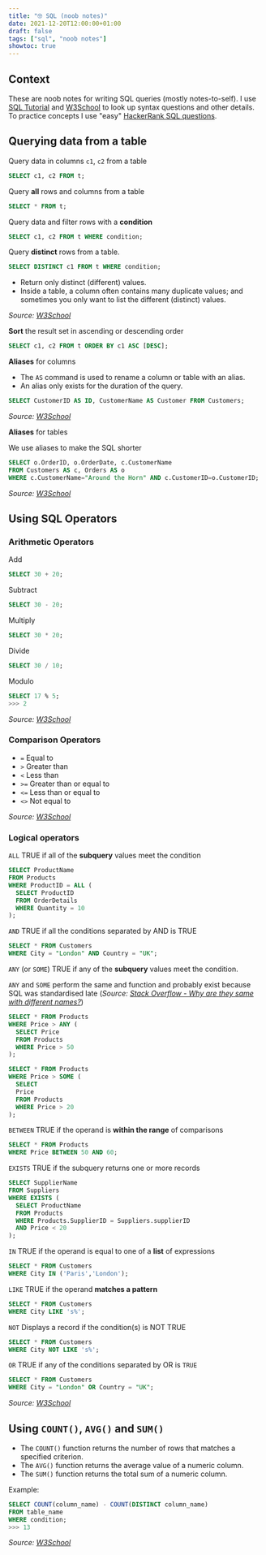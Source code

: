```yaml
---
title: "🤓 SQL (noob notes)"
date: 2021-12-20T12:00:00+01:00
draft: false
tags: ["sql", "noob notes"]
showtoc: true
---
```


## Context

These are noob notes for writing SQL queries (mostly notes-to-self). I use [SQL Tutorial](https://www.sqltutorial.org/sql-cheat-sheet/) and [W3School](https://www.w3schools.com/sql/) to look up syntax questions and other details. To practice concepts I use "easy" [HackerRank SQL questions](https://www.hackerrank.com/domains/sql).

## Querying data from a table


Query data in columns `c1`, `c2` from a table

```sql
SELECT c1, c2 FROM t;
```

Query **all** rows and columns from a table

```sql
SELECT * FROM t;
```

Query data and filter rows with a **condition**

```sql
SELECT c1, c2 FROM t WHERE condition;
```

Query **distinct** rows from a table.

```sql
SELECT DISTINCT c1 FROM t WHERE condition;
```

- Return only distinct (different) values. 
- Inside a table, a column often contains many duplicate values; and sometimes you only want to list the different (distinct) values.

*Source: [W3School](https://www.w3schools.com/sql/sqldistinct.asp)*

**Sort** the result set in ascending or descending order

```sql
SELECT c1, c2 FROM t ORDER BY c1 ASC [DESC];
```

**Aliases** for columns

- The `AS` command is used to rename a column or table with an alias.
- An alias only exists for the duration of the query.

```sql
SELECT CustomerID AS ID, CustomerName AS Customer FROM Customers;
```

*Source: [W3School](https://www.w3schools.com/sql/sqlrefas.asp)*

**Aliases** for tables

We use aliases to make the SQL shorter

```sql
SELECT o.OrderID, o.OrderDate, c.CustomerName
FROM Customers AS c, Orders AS o
WHERE c.CustomerName="Around the Horn" AND c.CustomerID=o.CustomerID;
```

*Source: [W3School](https://www.w3schools.com/sql/sqlrefas.asp)*

## Using SQL Operators

### Arithmetic Operators

Add

```sql
SELECT 30 + 20;
```

Subtract

```sql
SELECT 30 - 20;
```

Multiply

```sql
SELECT 30 * 20;
```

Divide

```sql
SELECT 30 / 10;
```

Modulo

```sql
SELECT 17 % 5;
>>> 2
```

*Source: [W3School](https://www.w3schools.com/sql/sql_operators.asp)*


### Comparison Operators

* `=`	Equal to	
* `>`	Greater than	
* `<`	Less than	
* `>=`	Greater than or equal to	
* `<=`	Less than or equal to	
* `<>`	Not equal to

*Source: [W3School](https://www.w3schools.com/sql/sql_operators.asp)*


### Logical operators

`ALL`	TRUE if all of the **subquery** values meet the condition	

```sql
SELECT ProductName 
FROM Products
WHERE ProductID = ALL (
  SELECT ProductID 
  FROM OrderDetails 
  WHERE Quantity = 10
);
```

`AND`	TRUE if all the conditions separated by AND is TRUE	

```sql
SELECT * FROM Customers
WHERE City = "London" AND Country = "UK";

```

`ANY`	(or `SOME`) TRUE if any of the **subquery** values meet the condition.

`ANY` and `SOME` perform the same and function and probably exist because SQL was standardised late (*Source: [Stack Overflow - Why are they same with different names?](https://stackoverflow.com/questions/1383988/tsql-some-any-why-are-they-same-with-different-names/38778809)*)

```sql
SELECT * FROM Products
WHERE Price > ANY (
  SELECT Price 
  FROM Products 
  WHERE Price > 50
);
```

```sql
SELECT * FROM Products
WHERE Price > SOME (
  SELECT 
  Price 
  FROM Products 
  WHERE Price > 20
);
```




`BETWEEN`	TRUE if the operand is **within the range** of comparisons

```sql
SELECT * FROM Products
WHERE Price BETWEEN 50 AND 60;
```

`EXISTS`	TRUE if the subquery returns one or more records

```sql
SELECT SupplierName
FROM Suppliers
WHERE EXISTS (
  SELECT ProductName 
  FROM Products 
  WHERE Products.SupplierID = Suppliers.supplierID
  AND Price < 20
);
```

`IN`	TRUE if the operand is equal to one of a **list** of expressions	

```sql
SELECT * FROM Customers
WHERE City IN ('Paris','London');
```

`LIKE`	TRUE if the operand **matches a pattern**

```sql
SELECT * FROM Customers
WHERE City LIKE 's%';
```

`NOT`	Displays a record if the condition(s) is NOT TRUE

```sql
SELECT * FROM Customers
WHERE City NOT LIKE 's%';
```

`OR`	TRUE if any of the conditions separated by OR is `TRUE`

```sql
SELECT * FROM Customers
WHERE City = "London" OR Country = "UK";
```


*Source: [W3School](https://www.w3schools.com/sql/sql_operators.asp)*


## Using `COUNT()`, `AVG()` and `SUM()`

- The `COUNT()` function returns the number of rows that matches a specified criterion.
- The `AVG()` function returns the average value of a numeric column.
- The `SUM()` function returns the total sum of a numeric column. 

Example:

```sql
SELECT COUNT(column_name) - COUNT(DISTINCT column_name)
FROM table_name
WHERE condition;
>>> 13
```

*Source: [W3School](https://www.w3schools.com/sql/sql_count_avg_sum.asp)*